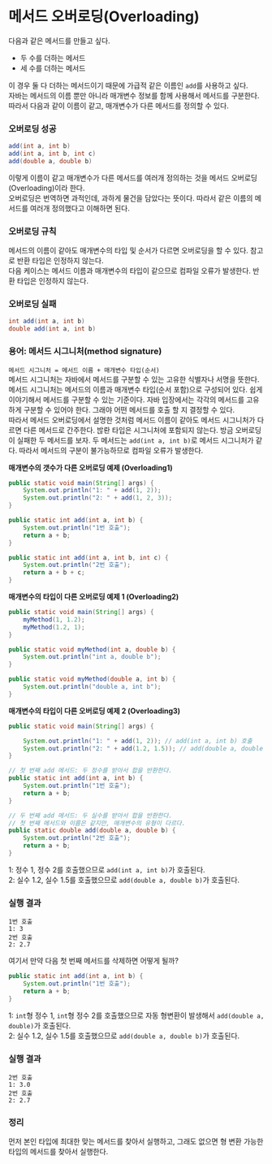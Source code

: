 # 메서드 오버로딩(Overloading)
다음과 같은 메서드를 만들고 싶다.
- 두 수를 더하는 메서드
- 세 수를 더하는 메서드

이 경우 둘 다 더하는 메서드이기 때문에 가급적 같은 이름인 `add`를 사용하고 싶다. <br/>
자바는 메서드의 이름 뿐만 아니라 매개변수 정보를 함께 사용해서 메서드를 구분한다. <br/>
따라서 다음과 같이 이름이 같고, 매개변수가 다른 메서드를 정의할 수 있다.

### 오버로딩 성공
```java
add(int a, int b)
add(int a, int b, int c)
add(double a, double b)
```
이렇게 이름이 같고 매개변수가 다른 메서드를 여러개 정의하는 것을 메서드 오버로딩(Overloading)이라 한다. <br/>
오버로딩은 번역하면 과적인데, 과하게 물건을 담았다는 뜻이다. 따라서 같은 이름의 메서드를 여러개 정의했다고
이해하면 된다.

### 오버로딩 규칙
메서드의 이름이 같아도 매개변수의 타입 및 순서가 다르면 오버로딩을 할 수 있다. 참고로 반환 타입은 인정하지 않는다. <br/>
다음 케이스는 메서드 이름과 매개변수의 타입이 같으므로 컴파일 오류가 발생한다. 반환 타입은 인정하지 않는다.

### 오버로딩 실패
```java
int add(int a, int b)
double add(int a, int b)
```

### 용어: 메서드 시그니처(method signature)
`메서드 시그니처 = 메서드 이름 + 매개변수 타입(순서)` <br/>
메서드 시그니처는 자바에서 메서드를 구분할 수 있는 고유한 식별자나 서명을 뜻한다. 메서드 시그니처는 메서드의 이름과
매개변수 타입(순서 포함)으로 구성되어 있다. 쉽게 이야기해서 메서드를 구분할 수 있는 기준이다.
자바 입장에서는 각각의 메서드를 고유하게 구분할 수 있어야 한다. 그래야 어떤 메서드를 호출 할 지 결정할 수 있다. <br/>
따라서 메서드 오버로딩에서 설명한 것처럼 메서드 이름이 같아도 메서드 시그니처가 다르면 다른 메서드로 간주한다.
밚롼 타입은 시그니처에 포함되지 않는다. 방금 오버로딩이 실패한 두 메서드를 보자. 두 메서드는 `add(int a, int b)`로
메서드 시그니처가 같다. 따라서 메서드의 구분이 불가능하므로 컴파일 오류가 발생한다.

**매개변수의 갯수가 다른 오버로딩 예제 (Overloading1)**
```java
public static void main(String[] args) {
    System.out.println("1: " + add(1, 2));
    System.out.println("2: " + add(1, 2, 3));
}

public static int add(int a, int b) {
    System.out.println("1번 호출");
    return a + b;
}

public static int add(int a, int b, int c) {
    System.out.println("2번 호출");
    return a + b + c;
}
```

**매개변수의 타입이 다른 오버로딩 예제 1 (Overloading2)**
```java
public static void main(String[] args) {
    myMethod(1, 1.2);
    myMethod(1.2, 1);
}

public static void myMethod(int a, double b) {
    System.out.println("int a, double b");
}

public static void myMethod(double a, int b) {
    System.out.println("double a, int b");
}
```

**매개변수의 타입이 다른 오버로딩 예제 2 (Overloading3)**
```java
public static void main(String[] args) {

    System.out.println("1: " + add(1, 2)); // add(int a, int b) 호출
    System.out.println("2: " + add(1.2, 1.5)); // add(double a, double b) 호출
}

// 첫 번째 add 메서드: 두 정수를 받아서 합을 반환한다.
public static int add(int a, int b) {
    System.out.println("1번 호출");
    return a + b;
}

// 두 번째 add 메서드: 두 실수를 받아서 합을 반환한다.
// 첫 번째 메서드와 이름은 같지만, 매개변수의 유형이 다르다.
public static double add(double a, double b) {
    System.out.println("2번 호출");
    return a + b;
}
```
1: 정수 1, 정수 2를 호출했으므로 `add(int a, int b)`가 호출된다. <br/>
2: 실수 1.2, 실수 1.5를 호출했으므로 `add(double a, double b)`가 호출된다.

### 실행 결과
```text
1번 호출
1: 3
2번 호출
2: 2.7
```

여기서 만약 다음 첫 번째 메서드를 삭제하면 어떻게 될까?
```java
public static int add(int a, int b) {
    System.out.println("1번 호출");
    return a + b;
}
```
1: `int`형 정수 1, `int`형 정수 2를 호출했으므로 자동 형변환이 발생해서 `add(double a, double)`가 호출된다. <br/>
2: 실수 1.2, 실수 1.5를 호출했으므로 `add(double a, double b)`가 호출된다.

### 실행 결과
```text
2번 호출
1: 3.0
2번 호출
2: 2.7
```

### 정리
먼저 본인 타입에 최대한 맞는 메서드를 찾아서 실행하고, 그래도 없으면 형 변환 가능한 타입의 메서드를
찾아서 실행한다.